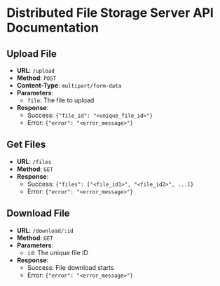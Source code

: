 # Distributed File Storage Server API Documentation

## Upload File
- **URL**: `/upload`
- **Method**: `POST`
- **Content-Type**: `multipart/form-data`
- **Parameters**:
  - `file`: The file to upload
- **Response**: 
  - Success: `{"file_id": "<unique_file_id>"}`
  - Error: `{"error": "<error_message>"}`

## Get Files
- **URL**: `/files`
- **Method**: `GET`
- **Response**: 
  - Success: `{"files": ["<file_id1>", "<file_id2>", ...]}`
  - Error: `{"error": "<error_message>"}`

## Download File
- **URL**: `/download/:id`
- **Method**: `GET`
- **Parameters**:
  - `id`: The unique file ID
- **Response**: 
  - Success: File download starts
  - Error: `{"error": "<error_message>"}`